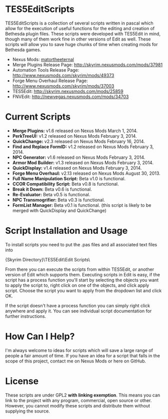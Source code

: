 TES5EditScripts
===============

TES5EditScripts is a collection of several scripts written in pascal 
which allow for the execution of useful functions for the editing and 
creation of Bethesda plugin files.  These scripts were developed with 
TES5Edit in mind, though many of them work fine in other versions of 
Edit as well.  These scripts will allow you to save huge chunks of time 
when creating mods for Bethesda games.

* Nexus Mods: [matortheeternal](http://skyrim.nexusmods.com/users/3900618/?tb=mods&pUp=1)
* Merge Plugins Release Page: <http://skyrim.nexusmods.com/mods/37981>
* Automation Tools Release Page: <http://www.nexusmods.com/skyrim/mods/49373>
* Forge Menu Overhaul Release Page: <http://www.nexusmods.com/skyrim/mods/37003>
* TES5Edit: <http://skyrim.nexusmods.com/mods/25859> 
* FNVEdit: <http://newvegas.nexusmods.com/mods/34703>


Current Scripts
==================================

* **Merge Plugins:** v1.6 released on Nexus Mods March 1, 2014.
* **PerkTreeUI:** v1.2 released on Nexus Mods February 3, 2014. 
* **QuickChange:** v2.3 released on Nexus Mods February 16, 2014.
* **Find and Replace FormID:** v1.2 released on Nexus Mods February 3, 2014.
* **NPC Generator:** v1.6 released on Nexus Mods February 3, 2014.
* **Armor Mod Builder:** v1.3 released on Nexus Mods February 3, 2014.
* **QuickDisplay:** v1.4 released on Nexus Mods February 3, 2014.
* **Forge Menu Overhaul:** v2.13 released on Nexus Mods August 30, 2013.
* **Full Name Manipulation Script:** Beta v1.0 is functional.
* **CCOR Compatibility Script:** Beta v0.8 is functional.
* **Break it Down:** Beta v0.6 is functional.
* **Re-Evaluator:** Beta v0.5 is functional.
* **NPC Transmogrifier:** Beta v0.3 is functional.
* **FormList Manager:** Beta v0.1 is functional.  (this script is likely to 
be merged with QuickDisplay and QuickChange)


Script Installation and Usage
==================================

To install scripts you need to put the .pas files and all associated text 
files into 

  {Skyrim Directory}\TES5Edit\Edit Scripts\

From there you can execute the scripts from within TES5Edit, or another 
version of Edit which supports them.  Executing scripts in Edit is easy, 
if the script has a process function you'll start by selecting the objects 
you want to apply the script to, right click on one of the objects, and 
click apply script.  Choose the script you want to apply from the dropdown 
list and click OK.

If the script doesn't have a process function you can simply right click 
anywhere and apply it.  You can see individual script documentation for 
further instructions.


How Can I Help?
==================================

I'm always welcome to ideas for scripts which will save a large range of 
people a fair amount of time.  If you have an idea for a script that falls 
in the scope of this project, contact me on Nexus Mods or here on GitHub.


License
===============
These scripts are under GPL2 **with linking exemption**. This means you
can link to the project with any program, commercial, open source or
other.  However, you cannot modify these scripts and distribute them 
without supplying the source.